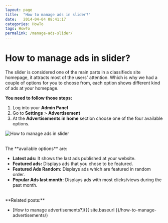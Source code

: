 ```yaml
---
layout: page
title:  "How to manage ads in slider?"
date:   2014-04-04 08:41:17
categories: HowTo
tags: HowTo
permalink: /manage-ads-slider/
---
```

# How to manage ads in slider?

The slider is considered one of the main parts in a classifieds site homepage, it attracts most of the users' attention. Which is why we had a couple of options for you to choose from, each option shows different kind of ads at your homepage.

**You need to follow those steps:**

1. Log into your **Admin Panel** 
2. Go to **Settings** > **Advertisement** 
3. At the **Advertisements in home** section choose one of the four available options.

![How to manage ads in slider](http://open-classifieds.com/wp-content/uploads/2014/04/How-to-manage-ads-in-slider1.png)

<br>
The **available options** are:

+ **Latest ads:** It shows the last ads published at your website. 
+ **Featured ads:** Displays ads that you chose to be featured. 
+ **Featured Ads Random:** Displays ads which are featured in random order. 
+ **Popular Ads last month:** Displays ads with most clicks/views during the past month. 

<br>
**Related posts:**

* [How to manage advertisements?]({{ site.baseurl }}/how-to-manage-advertisements/)


<!--title: How to manage ads in slider?
link: http://open-classifieds.com/2014/04/04/manage-ads-slider/
author: Kinan
description: 
post_id: 12899
created: 2014/04/04 10:41:17
created_gmt: 2014/04/04 08:41:17
comment_status: open
post_name: manage-ads-slider
status: publish
post_type: post-->
